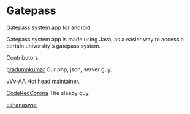 # Gatepass
Gatepass system app for android.

Gatepass system app is made using Java, as a easier way to access a certain university's gatepass system.

Contributors:

[pradumnkumar](https://github.com/pradumnkumar) Our php, json, server guy.

[vVv-AA](https://github.com/vVv-AA) Hot head maintainer.

[CodeRedCorona](https://github.com/CodeRedCorona) The sleepy guy.

[eshanaswar](https://github.com/eshanaswar)
